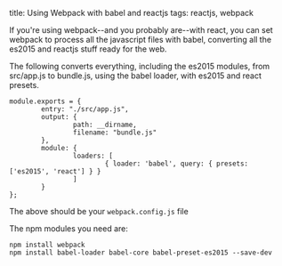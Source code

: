 title: Using Webpack with babel and reactjs
tags: reactjs, webpack

If you're using webpack--and you probably are--with react, you can set webpack to process all the javascript files with babel, converting all the es2015 and reactjs stuff ready for the web.

The following converts everything, including the es2015 modules, from src/app.js to bundle.js, using the babel loader, with es2015 and react presets.

    module.exports = {
            entry: "./src/app.js",
            output: {
                    path: __dirname,
                    filename: "bundle.js"
            },
            module: {
                    loaders: [
                            { loader: 'babel', query: { presets: ['es2015', 'react'] } }
                    ]
            }
    };

The above should be your `webpack.config.js` file

The npm modules you need are:

    npm install webpack
    npm install babel-loader babel-core babel-preset-es2015 --save-dev
